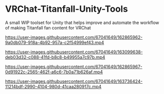 # VRChat-Titanfall-Unity-Tools
A small WIP toolset for Unity that helps improve and automate the workflow of making Titanfall fan content for VRChat


https://user-images.githubusercontent.com/67041649/162865962-9a0db079-918a-4b92-957a-c2f54999ef43.mp4





https://user-images.githubusercontent.com/67041649/163099638-deb03d32-c088-41fd-b8c8-b49955a7c97b.mp4





https://user-images.githubusercontent.com/67041649/162865967-0d91922c-2565-462f-a6c6-7b0a71b626af.mp4




https://user-images.githubusercontent.com/67041649/163736424-11214bdf-2990-4104-980d-41caa280917c.mp4


